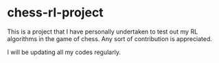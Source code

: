 # chess-rl-project
This is a project that I have personally undertaken to test out my RL algorithms in the game of chess. Any sort of contribution is appreciated.

I will be updating all my codes regularly.
